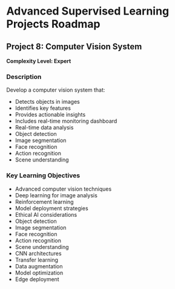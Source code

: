 # Advanced Supervised Learning Projects Roadmap

## Project 8: Computer Vision System

**Complexity Level: Expert**

### Description

Develop a computer vision system that:

- Detects objects in images
- Identifies key features
- Provides actionable insights
- Includes real-time monitoring dashboard
- Real-time data analysis
- Object detection
- Image segmentation
- Face recognition
- Action recognition
- Scene understanding

### Key Learning Objectives
- Advanced computer vision techniques
- Deep learning for image analysis
- Reinforcement learning
- Model deployment strategies
- Ethical AI considerations
- Object detection
- Image segmentation
- Face recognition
- Action recognition
- Scene understanding
- CNN architectures
- Transfer learning
- Data augmentation
- Model optimization
- Edge deployment